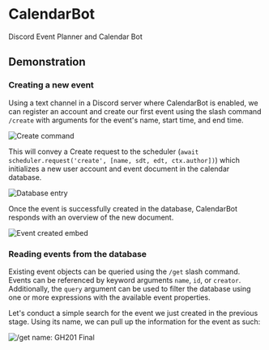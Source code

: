 # CalendarBot

Discord Event Planner and Calendar Bot

## Demonstration

### Creating a new event

Using a text channel in a Discord server where CalendarBot is enabled, we can register an account and create our first event using the slash command `/create` with arguments for the event's name, start time, and end time.

![Create command](https://i.imgur.com/xjNeAJQ.png)

This will convey a Create request to the scheduler (`await scheduler.request('create', [name, sdt, edt, ctx.author])`) which initializes a new user account and event document in the calendar database.

![Database entry](https://i.imgur.com/WLFZxq0.png)

Once the event is successfully created in the database, CalendarBot responds with an overview of the new document.

![Event created embed](https://i.imgur.com/Uo0foRs.png)

### Reading events from the database

Existing event objects can be queried using the `/get` slash command. Events can be referenced by keyword arguments `name`, `id`, or `creator`. Additionally, the `query` argument can be used to filter the database using one or more expressions with the available event properties.

Let's conduct a simple search for the event we just created in the previous stage. Using its name, we can pull up the information for the event as such:

![/get name: GH201 Final](https://i.imgur.com/uYcR1xA.png)
